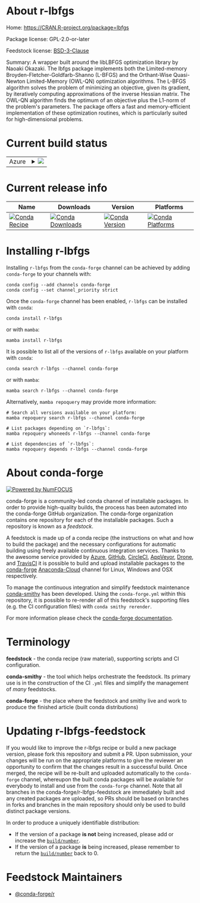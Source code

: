 About r-lbfgs
=============

Home: https://CRAN.R-project.org/package=lbfgs

Package license: GPL-2.0-or-later

Feedstock license: [BSD-3-Clause](https://github.com/conda-forge/r-lbfgs-feedstock/blob/main/LICENSE.txt)

Summary: A wrapper built around the libLBFGS optimization library by Naoaki Okazaki. The lbfgs package implements both the Limited-memory Broyden-Fletcher-Goldfarb-Shanno (L-BFGS) and the Orthant-Wise Quasi-Newton Limited-Memory (OWL-QN) optimization algorithms. The L-BFGS algorithm solves the problem of minimizing an objective, given its gradient, by iteratively computing approximations of the inverse Hessian matrix. The OWL-QN algorithm finds the optimum of an objective plus the L1-norm of the problem's parameters. The package offers a fast and memory-efficient implementation of these optimization routines, which is particularly suited for high-dimensional problems.

Current build status
====================


<table>
    
  <tr>
    <td>Azure</td>
    <td>
      <details>
        <summary>
          <a href="https://dev.azure.com/conda-forge/feedstock-builds/_build/latest?definitionId=8561&branchName=main">
            <img src="https://dev.azure.com/conda-forge/feedstock-builds/_apis/build/status/r-lbfgs-feedstock?branchName=main">
          </a>
        </summary>
        <table>
          <thead><tr><th>Variant</th><th>Status</th></tr></thead>
          <tbody><tr>
              <td>linux_64_r_base4.0</td>
              <td>
                <a href="https://dev.azure.com/conda-forge/feedstock-builds/_build/latest?definitionId=8561&branchName=main">
                  <img src="https://dev.azure.com/conda-forge/feedstock-builds/_apis/build/status/r-lbfgs-feedstock?branchName=main&jobName=linux&configuration=linux_64_r_base4.0" alt="variant">
                </a>
              </td>
            </tr><tr>
              <td>linux_64_r_base4.1</td>
              <td>
                <a href="https://dev.azure.com/conda-forge/feedstock-builds/_build/latest?definitionId=8561&branchName=main">
                  <img src="https://dev.azure.com/conda-forge/feedstock-builds/_apis/build/status/r-lbfgs-feedstock?branchName=main&jobName=linux&configuration=linux_64_r_base4.1" alt="variant">
                </a>
              </td>
            </tr><tr>
              <td>osx_64_r_base4.0</td>
              <td>
                <a href="https://dev.azure.com/conda-forge/feedstock-builds/_build/latest?definitionId=8561&branchName=main">
                  <img src="https://dev.azure.com/conda-forge/feedstock-builds/_apis/build/status/r-lbfgs-feedstock?branchName=main&jobName=osx&configuration=osx_64_r_base4.0" alt="variant">
                </a>
              </td>
            </tr><tr>
              <td>osx_64_r_base4.1</td>
              <td>
                <a href="https://dev.azure.com/conda-forge/feedstock-builds/_build/latest?definitionId=8561&branchName=main">
                  <img src="https://dev.azure.com/conda-forge/feedstock-builds/_apis/build/status/r-lbfgs-feedstock?branchName=main&jobName=osx&configuration=osx_64_r_base4.1" alt="variant">
                </a>
              </td>
            </tr><tr>
              <td>win_64_r_base4.0</td>
              <td>
                <a href="https://dev.azure.com/conda-forge/feedstock-builds/_build/latest?definitionId=8561&branchName=main">
                  <img src="https://dev.azure.com/conda-forge/feedstock-builds/_apis/build/status/r-lbfgs-feedstock?branchName=main&jobName=win&configuration=win_64_r_base4.0" alt="variant">
                </a>
              </td>
            </tr><tr>
              <td>win_64_r_base4.1</td>
              <td>
                <a href="https://dev.azure.com/conda-forge/feedstock-builds/_build/latest?definitionId=8561&branchName=main">
                  <img src="https://dev.azure.com/conda-forge/feedstock-builds/_apis/build/status/r-lbfgs-feedstock?branchName=main&jobName=win&configuration=win_64_r_base4.1" alt="variant">
                </a>
              </td>
            </tr>
          </tbody>
        </table>
      </details>
    </td>
  </tr>
</table>

Current release info
====================

| Name | Downloads | Version | Platforms |
| --- | --- | --- | --- |
| [![Conda Recipe](https://img.shields.io/badge/recipe-r--lbfgs-green.svg)](https://anaconda.org/conda-forge/r-lbfgs) | [![Conda Downloads](https://img.shields.io/conda/dn/conda-forge/r-lbfgs.svg)](https://anaconda.org/conda-forge/r-lbfgs) | [![Conda Version](https://img.shields.io/conda/vn/conda-forge/r-lbfgs.svg)](https://anaconda.org/conda-forge/r-lbfgs) | [![Conda Platforms](https://img.shields.io/conda/pn/conda-forge/r-lbfgs.svg)](https://anaconda.org/conda-forge/r-lbfgs) |

Installing r-lbfgs
==================

Installing `r-lbfgs` from the `conda-forge` channel can be achieved by adding `conda-forge` to your channels with:

```
conda config --add channels conda-forge
conda config --set channel_priority strict
```

Once the `conda-forge` channel has been enabled, `r-lbfgs` can be installed with `conda`:

```
conda install r-lbfgs
```

or with `mamba`:

```
mamba install r-lbfgs
```

It is possible to list all of the versions of `r-lbfgs` available on your platform with `conda`:

```
conda search r-lbfgs --channel conda-forge
```

or with `mamba`:

```
mamba search r-lbfgs --channel conda-forge
```

Alternatively, `mamba repoquery` may provide more information:

```
# Search all versions available on your platform:
mamba repoquery search r-lbfgs --channel conda-forge

# List packages depending on `r-lbfgs`:
mamba repoquery whoneeds r-lbfgs --channel conda-forge

# List dependencies of `r-lbfgs`:
mamba repoquery depends r-lbfgs --channel conda-forge
```


About conda-forge
=================

[![Powered by
NumFOCUS](https://img.shields.io/badge/powered%20by-NumFOCUS-orange.svg?style=flat&colorA=E1523D&colorB=007D8A)](https://numfocus.org)

conda-forge is a community-led conda channel of installable packages.
In order to provide high-quality builds, the process has been automated into the
conda-forge GitHub organization. The conda-forge organization contains one repository
for each of the installable packages. Such a repository is known as a *feedstock*.

A feedstock is made up of a conda recipe (the instructions on what and how to build
the package) and the necessary configurations for automatic building using freely
available continuous integration services. Thanks to the awesome service provided by
[Azure](https://azure.microsoft.com/en-us/services/devops/), [GitHub](https://github.com/),
[CircleCI](https://circleci.com/), [AppVeyor](https://www.appveyor.com/),
[Drone](https://cloud.drone.io/welcome), and [TravisCI](https://travis-ci.com/)
it is possible to build and upload installable packages to the
[conda-forge](https://anaconda.org/conda-forge) [Anaconda-Cloud](https://anaconda.org/)
channel for Linux, Windows and OSX respectively.

To manage the continuous integration and simplify feedstock maintenance
[conda-smithy](https://github.com/conda-forge/conda-smithy) has been developed.
Using the ``conda-forge.yml`` within this repository, it is possible to re-render all of
this feedstock's supporting files (e.g. the CI configuration files) with ``conda smithy rerender``.

For more information please check the [conda-forge documentation](https://conda-forge.org/docs/).

Terminology
===========

**feedstock** - the conda recipe (raw material), supporting scripts and CI configuration.

**conda-smithy** - the tool which helps orchestrate the feedstock.
                   Its primary use is in the construction of the CI ``.yml`` files
                   and simplify the management of *many* feedstocks.

**conda-forge** - the place where the feedstock and smithy live and work to
                  produce the finished article (built conda distributions)


Updating r-lbfgs-feedstock
==========================

If you would like to improve the r-lbfgs recipe or build a new
package version, please fork this repository and submit a PR. Upon submission,
your changes will be run on the appropriate platforms to give the reviewer an
opportunity to confirm that the changes result in a successful build. Once
merged, the recipe will be re-built and uploaded automatically to the
`conda-forge` channel, whereupon the built conda packages will be available for
everybody to install and use from the `conda-forge` channel.
Note that all branches in the conda-forge/r-lbfgs-feedstock are
immediately built and any created packages are uploaded, so PRs should be based
on branches in forks and branches in the main repository should only be used to
build distinct package versions.

In order to produce a uniquely identifiable distribution:
 * If the version of a package **is not** being increased, please add or increase
   the [``build/number``](https://docs.conda.io/projects/conda-build/en/latest/resources/define-metadata.html#build-number-and-string).
 * If the version of a package **is** being increased, please remember to return
   the [``build/number``](https://docs.conda.io/projects/conda-build/en/latest/resources/define-metadata.html#build-number-and-string)
   back to 0.

Feedstock Maintainers
=====================

* [@conda-forge/r](https://github.com/conda-forge/r/)


